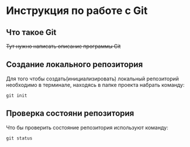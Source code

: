 # **Инструкция по работе с Git**

## Что такое Git

~~Тут нужно написать описание программы Git~~

## Создание локального репозитория

Для того чтобы создать(инициализировать) локальный репозиторий необходимо в терминале, находясь в папке проекта набрать команду:

    git init

## Проверка состояни репозитория

Что бы проверить состояние репозитория используют команду:

    git status